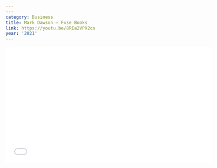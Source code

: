 ```yaml
---
---
category: Business
title: Mark Dawson – Fuse Books
link: https://youtu.be/8REa2VPX2cs
year: '2021'
---
```

<iframe width="560" height="315" src="{{ page.link }}" frameborder="0" allowfullscreen></iframe>
